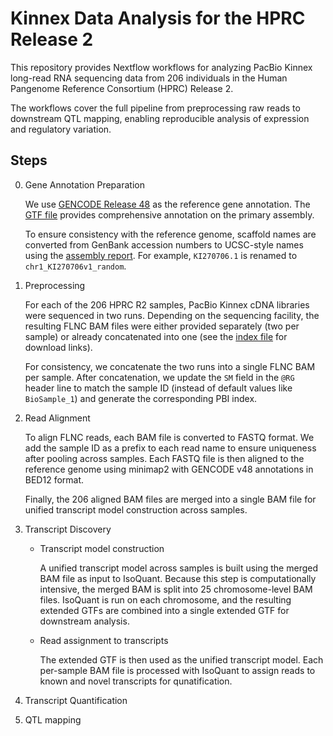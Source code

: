 # Kinnex Data Analysis for the HPRC Release 2

This repository provides Nextflow workflows for analyzing PacBio Kinnex long-read RNA sequencing data from 206 individuals in the Human Pangenome Reference Consortium (HPRC) Release 2.

The workflows cover the full pipeline from preprocessing raw reads to downstream QTL mapping, enabling reproducible analysis of expression and regulatory variation.

## Steps

0. Gene Annotation Preparation

    We use [GENCODE Release 48](https://www.gencodegenes.org/human/release_48.html) as the reference gene annotation. The [GTF file](https://ftp.ebi.ac.uk/pub/databases/gencode/Gencode_human/release_48/gencode.v48.primary_assembly.annotation.gtf.gz) provides comprehensive annotation on the primary assembly.

    To ensure consistency with the reference genome, scaffold names are converted from GenBank accession numbers to UCSC-style names using the [assembly report](https://ftp.ncbi.nlm.nih.gov/genomes/all/GCA/000/001/405/GCA_000001405.29_GRCh38.p14/GCA_000001405.29_GRCh38.p14_assembly_report.txt). For example, `KI270706.1` is renamed to `chr1_KI270706v1_random`.

1. Preprocessing

    For each of the 206 HPRC R2 samples, PacBio Kinnex cDNA libraries were sequenced in two runs. Depending on the sequencing facility, the resulting FLNC BAM files were either provided separately (two per sample) or already concatenated into one (see the [index file](https://github.com/human-pangenomics/hprc_intermediate_assembly/blob/main/data_tables/sequencing_data/data_kinnex_pre_release.index.csv) for download links).

    For consistency, we concatenate the two runs into a single FLNC BAM per sample. After concatenation, we update the `SM` field in the `@RG` header line to match the sample ID (instead of default values like `BioSample_1`) and generate the corresponding PBI index.

2. Read Alignment

    To align FLNC reads, each BAM file is converted to FASTQ format. We add the sample ID as a prefix to each read name to ensure uniqueness after pooling across samples. Each FASTQ file is then aligned to the reference genome using minimap2 with GENCODE v48 annotations in BED12 format.

    Finally, the 206 aligned BAM files are merged into a single BAM file for unified transcript model construction across samples.

3. Transcript Discovery

    - Transcript model construction
    
        A unified transcript model across samples is built using the merged BAM file as input to IsoQuant. Because this step is computationally intensive, the merged BAM is split into 25 chromosome-level BAM files. IsoQuant is run on each chromosome, and the resulting extended GTFs are combined into a single extended GTF for downstream analysis.
    
    - Read assignment to transcripts
    
        The extended GTF is then used as the unified transcript model. Each per-sample BAM file is processed with IsoQuant to assign reads to known and novel transcripts for qunatification.

4. Transcript Quantification
5. QTL mapping

